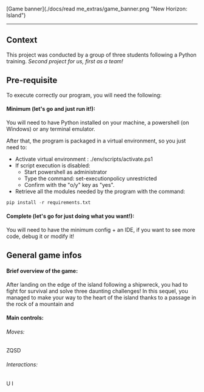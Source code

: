<!-- # Projet12 -->

[Game banner](./docs/read me_extras/game_banner.png "New Horizon: Island")

---

## Context
This project was conducted by a group of three students following a Python training. *Second project for us, first as a team!*

## Pre-requisite
To execute correctly our program, you will need the following:
#### Minimum (let's go and just run it!):
You will need to have Python installed on your machine, a powershell (on Windows) or any terminal emulator. 

After that, the program is packaged in a virtual environment, so you just need to:
* Activate virtual environment : ./env/scripts/activate.ps1
* If script execution is disabled:
    * Start powershell as administrator
    * Type the command: set-executionpolicy unrestricted
    * Confirm with the "o/y" key as "yes".
* Retrieve all the modules needed by the program with the command: 
```python
pip install -r requirements.txt 
```


#### Complete (let's go for just doing what you want!):
You will need to have the minimum config + an IDE, if you want to see more code, debug it or modify it!

## General game infos

#### Brief overview of the game:
After landing on the edge of the island following a shipwreck, you had to fight for survival and solve three daunting challenges!
In this sequel, you managed to make your way to the heart of the island thanks to a passage in the rock of a mountain and 



#### Main controls:
###### Moves:

ZQSD 
###### Interactions:

U 
I
